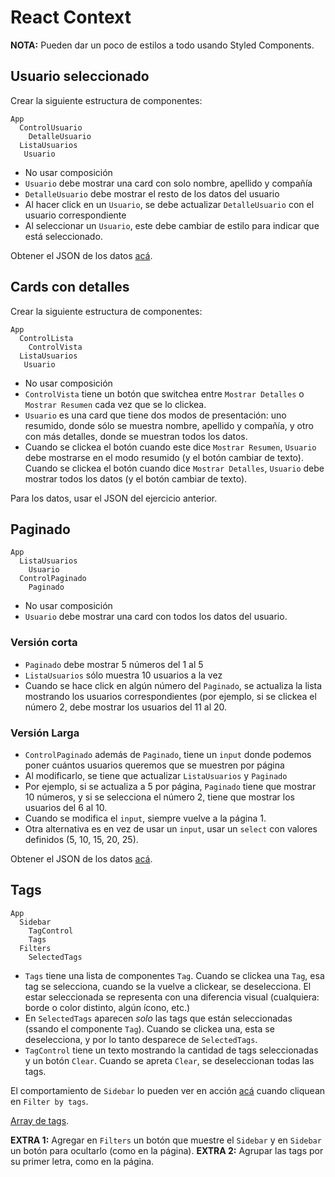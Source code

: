 # React Context

**NOTA:** Pueden dar un poco de estilos a todo usando Styled Components.

## Usuario seleccionado

Crear la siguiente estructura de componentes:

```
App
  ControlUsuario
    DetalleUsuario
  ListaUsuarios
   Usuario
```

- No usar composición
- `Usuario` debe mostrar una card con solo nombre, apellido y compañía
- `DetalleUsuario` debe mostrar el resto de los datos del usuario
- Al hacer click en un `Usuario`, se debe actualizar `DetalleUsuario` con el usuario correspondiente
- Al seleccionar un `Usuario`, este debe cambiar de estilo para indicar que está seleccionado.

Obtener el JSON de los datos [acá](https://next.json-generator.com/Ey2ZwDVaO).

## Cards con detalles

Crear la siguiente estructura de componentes:

```
App
  ControlLista
    ControlVista
  ListaUsuarios
   Usuario
```   

- No usar composición
- `ControlVista` tiene un botón que switchea entre `Mostrar Detalles` o `Mostrar Resumen` cada vez que se lo clickea.
- `Usuario` es una card que tiene dos modos de presentación: uno resumido, donde sólo se muestra nombre, apellido y compañía, y otro con más detalles, donde se muestran todos los datos.
- Cuando se clickea el botón cuando este dice `Mostrar Resumen`, `Usuario` debe mostrarse en el modo resumido (y el botón cambiar de texto). Cuando se clickea el botón cuando dice `Mostrar Detalles`, `Usuario` debe mostrar todos los datos (y el botón cambiar de texto).

Para los datos, usar el JSON del ejercicio anterior.  

## Paginado

```
App
  ListaUsuarios
    Usuario
  ControlPaginado
    Paginado
```

- No usar composición
- `Usuario` debe mostrar una card con todos los datos del usuario.

### Versión corta

- `Paginado` debe mostrar 5 números del 1 al 5
- `ListaUsuarios` sólo muestra 10 usuarios a la vez
- Cuando se hace click en algún número del `Paginado`, se actualiza la lista mostrando los usuarios correspondientes (por ejemplo, si se clickea el número 2, debe mostrar los usuarios del 11 al 20.

### Versión Larga

- `ControlPaginado` además de `Paginado`, tiene un `input` donde podemos poner cuántos usuarios queremos que se muestren por página
- Al modificarlo, se tiene que actualizar `ListaUsuarios` y `Paginado`
- Por ejemplo, si se actualiza a 5 por página, `Paginado` tiene que mostrar 10 números, y si se selecciona el número 2, tiene que mostrar los usuarios del 6 al 10.
- Cuando se modifica el `input`, siempre vuelve a la página 1.
- Otra alternativa es en vez de usar un `input`, usar un `select` con valores definidos (5, 10, 15, 20, 25).

Obtener el JSON de los datos [acá](https://next.json-generator.com/EyTMhvV6O).


## Tags

```
App
  Sidebar
    TagControl
    Tags
  Filters
    SelectedTags
```

- `Tags` tiene una lista de componentes `Tag`. Cuando se clickea una `Tag`, esa tag se selecciona, cuando se la vuelve a clickear, se deselecciona. El estar seleccionada se representa con una diferencia visual (cualquiera: borde o color distinto, algún ícono, etc.)
- En `SelectedTags` aparecen *solo* las tags que están seleccionadas (ssando el componente `Tag`). Cuando se clickea una, esta se deselecciona, y por lo tanto desparece de `SelectedTags`.  
- `TagControl` tiene un texto mostrando la cantidad de tags seleccionadas y un botón `Clear`. Cuando se apreta `Clear`, se deseleccionan todas las tags.

El comportamiento de `Sidebar` lo pueden ver en acción [acá](https://uidesigndaily.com/) cuando cliquean en `Filter by tags`.

[Array de tags](https://uidesigndaily.com/api/v1/globals/tags).

**EXTRA 1:** Agregar en `Filters` un botón que muestre el `Sidebar` y en `Sidebar` un botón para ocultarlo (como en la página).
**EXTRA 2:** Agrupar las tags por su primer letra, como en la página.
